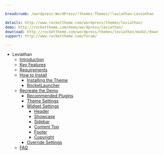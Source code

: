 ```yaml
---

breadcrumb: /wordpress:WordPress/!themes:Themes/!leviathan:Leviathan

details: http://www.rockettheme.com/wordpress/themes/leviathan/
demo: http://rockettheme.com/demo/wordpress/leviathan/
download: http://rockettheme.com/wordpress/themes/leviathan/modal/downloads
support: http://www.rockettheme.com/forum/

---
```


* Leviathan
    * [Introduction]()
    * [Key Features](INDEX.md#key-features)
    * [Requirements](INDEX.md#requirements)
    * [How to Install](../../start/themes.md#how-to-install)
        * [Installing the Theme](../../start/themes.md#installing-the-theme)
        * [RocketLauncher](../../start/rocketlauncher.md)
    * [Recreate the Demo](demo.md)
        * [Recommended Plugins](demo.md#recommended-plugins)
        * [Theme Settings](demo.md#theme-settings)
        * [Widget Settings](demo.md#widget-settings)
            * [Header](demo_header.md)
            * [Showcase](demo_showcase.md)
            * [Sidebar](demo_sidebar.md)
            * [Content Top](demo_contenttop.md)
            * [Footer](demo_footer.md)
            * [Copyright](demo_copyright.md)
        * [Override Settings](demo_override.md)
    * [FAQ](faq.md)

